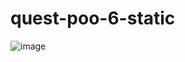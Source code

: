 # quest-poo-6-static
![image](https://user-images.githubusercontent.com/87147313/164936706-0731bcbf-d449-40b0-8d8e-99af7bd8bc34.png)
